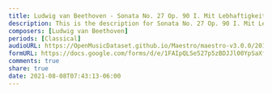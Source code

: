 ```yaml
---
title: Ludwig van Beethoven - Sonata No. 27 Op. 90 I. Mit Lebhaftigkeit und durchaus mit Empfindung und Ausdruck (1)
description: This is the description for Sonata No. 27 Op. 90 I. Mit Lebhaftigkeit und durchaus mit Empfindung und Ausdruck by Ludwig van Beethoven
composers: [Ludwig van Beethoven]
periods: [Classical]
audioURL: https://OpenMusicDataset.github.io/Maestro/maestro-v3.0.0/2017/MIDI-Unprocessed_051_PIANO051_MID--AUDIO-split_07-06-17_Piano-e_3-02_wav--2.midi
formURL: https://docs.google.com/forms/d/e/1FAIpQLSe527p5zBDJJl00YpSaXfhMmH71AUBRpxoIr_-9MeYjh-qnIA/viewform
comments: true
share: true
date: 2021-08-08T07:43:13-06:00
---
```

